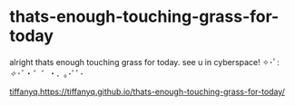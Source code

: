 # thats-enough-touching-grass-for-today
alright thats enough touching grass for today. see u in cyberspace! ✧･ﾟ: *✧･ﾟ・゜゜・．*｡･ﾟﾟ･

[tiffanyq.](https://tiffanyq.github.io/thats-enough-touching-grass-for-today/)https://tiffanyq.github.io/thats-enough-touching-grass-for-today/
